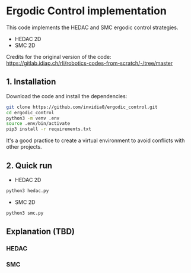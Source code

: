# Ergodic Control implementation
This code implements the HEDAC and SMC ergodic control strategies.
* HEDAC 2D
* SMC 2D

Credits for the original version of the code:\
https://gitlab.idiap.ch/rli/robotics-codes-from-scratch/-/tree/master

## 1. Installation

Download the code and install the dependencies:

```bash
git clone https://github.com/invidia0/ergodic_control.git
cd ergodic_control
python3 -m venv .env
source .env/bin/activate
pip3 install -r requirements.txt
```

It's a good practice to create a virtual environment to avoid conflicts with other projects.

## 2. Quick run

* HEDAC 2D
```bash
python3 hedac.py
```

* SMC 2D
```bash
python3 smc.py
```
## Explanation (TBD)
### HEDAC
### SMC